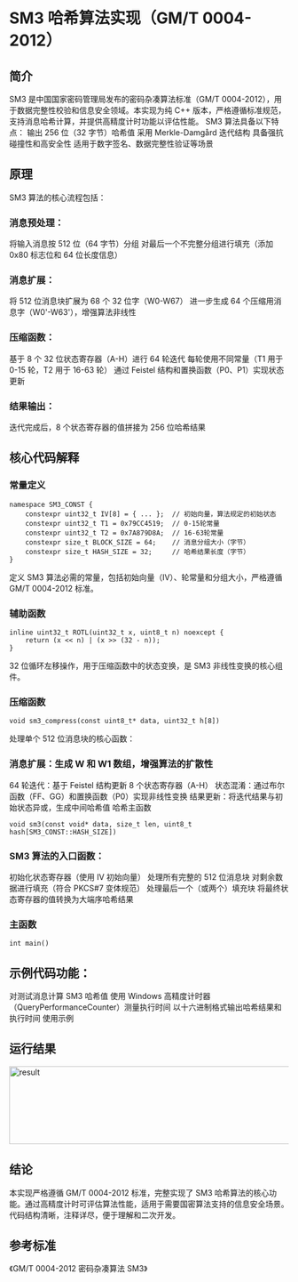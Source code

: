 # SM3 哈希算法实现（GM/T 0004-2012）
## 简介
SM3 是中国国家密码管理局发布的密码杂凑算法标准（GM/T 0004-2012），用于数据完整性校验和信息安全领域。本实现为纯 C++ 版本，严格遵循标准规范，支持消息哈希计算，并提供高精度计时功能以评估性能。
SM3 算法具备以下特点：
输出 256 位（32 字节）哈希值
采用 Merkle-Damgård 迭代结构
具备强抗碰撞性和高安全性
适用于数字签名、数据完整性验证等场景

## 原理
SM3 算法的核心流程包括：
### 消息预处理：
将输入消息按 512 位（64 字节）分组
对最后一个不完整分组进行填充（添加 0x80 标志位和 64 位长度信息）
### 消息扩展：
将 512 位消息块扩展为 68 个 32 位字（W0-W67）
进一步生成 64 个压缩用消息字（W0'-W63'），增强算法非线性
### 压缩函数：
基于 8 个 32 位状态寄存器（A-H）进行 64 轮迭代
每轮使用不同常量（T1 用于 0-15 轮，T2 用于 16-63 轮）
通过 Feistel 结构和置换函数（P0、P1）实现状态更新
### 结果输出：
迭代完成后，8 个状态寄存器的值拼接为 256 位哈希结果

## 核心代码解释
### 常量定义
```
namespace SM3_CONST {
    constexpr uint32_t IV[8] = { ... };  // 初始向量，算法规定的初始状态
    constexpr uint32_t T1 = 0x79CC4519;  // 0-15轮常量
    constexpr uint32_t T2 = 0x7A879D8A;  // 16-63轮常量
    constexpr size_t BLOCK_SIZE = 64;    // 消息分组大小（字节）
    constexpr size_t HASH_SIZE = 32;     // 哈希结果长度（字节）
}
```
定义 SM3 算法必需的常量，包括初始向量（IV）、轮常量和分组大小，严格遵循 GM/T 0004-2012 标准。
### 辅助函数
```
inline uint32_t ROTL(uint32_t x, uint8_t n) noexcept {
    return (x << n) | (x >> (32 - n));
}
```
32 位循环左移操作，用于压缩函数中的状态变换，是 SM3 非线性变换的核心组件。
### 压缩函数
```
void sm3_compress(const uint8_t* data, uint32_t h[8])
```
处理单个 512 位消息块的核心函数：

### 消息扩展：生成 W 和 W1 数组，增强算法的扩散性
64 轮迭代：基于 Feistel 结构更新 8 个状态寄存器（A-H）
状态混淆：通过布尔函数（FF、GG）和置换函数（P0）实现非线性变换
结果更新：将迭代结果与初始状态异或，生成中间哈希值
哈希主函数
```
void sm3(const void* data, size_t len, uint8_t hash[SM3_CONST::HASH_SIZE])
```
### SM3 算法的入口函数：

初始化状态寄存器（使用 IV 初始向量）
处理所有完整的 512 位消息块
对剩余数据进行填充（符合 PKCS#7 变体规范）
处理最后一个（或两个）填充块
将最终状态寄存器的值转换为大端序哈希结果

### 主函数
```
int main()
```

## 示例代码功能：

对测试消息计算 SM3 哈希值
使用 Windows 高精度计时器（QueryPerformanceCounter）测量执行时间
以十六进制格式输出哈希结果和执行时间
使用示例

## 运行结果
<img width="600" height="140" alt="result" src="" />



## 结论
本实现严格遵循 GM/T 0004-2012 标准，完整实现了 SM3 哈希算法的核心功能。通过高精度计时可评估算法性能，适用于需要国密算法支持的信息安全场景。代码结构清晰，注释详尽，便于理解和二次开发。
## 参考标准
《GM/T 0004-2012 密码杂凑算法 SM3》
